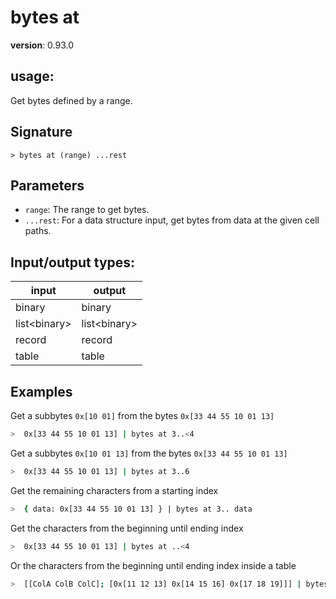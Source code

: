# bytes at

**version**: 0.93.0

## **usage**:

Get bytes defined by a range.

## Signature

`> bytes at (range) ...rest`

## Parameters

- `range`: The range to get bytes.
- `...rest`: For a data structure input, get bytes from data at the given cell paths.

## Input/output types:

| input          | output         |
| -------------- | -------------- |
| binary         | binary         |
| list\<binary\> | list\<binary\> |
| record         | record         |
| table          | table          |

## Examples

Get a subbytes `0x[10 01]` from the bytes `0x[33 44 55 10 01 13]`

```bash
>  0x[33 44 55 10 01 13] | bytes at 3..<4
```

Get a subbytes `0x[10 01 13]` from the bytes `0x[33 44 55 10 01 13]`

```bash
>  0x[33 44 55 10 01 13] | bytes at 3..6
```

Get the remaining characters from a starting index

```bash
>  { data: 0x[33 44 55 10 01 13] } | bytes at 3.. data
```

Get the characters from the beginning until ending index

```bash
>  0x[33 44 55 10 01 13] | bytes at ..<4
```

Or the characters from the beginning until ending index inside a table

```bash
>  [[ColA ColB ColC]; [0x[11 12 13] 0x[14 15 16] 0x[17 18 19]]] | bytes at 1.. ColB ColC
```
